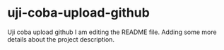 # uji-coba-upload-github
Uji coba upload github
I am editing the README file. Adding some more details about the project description.
